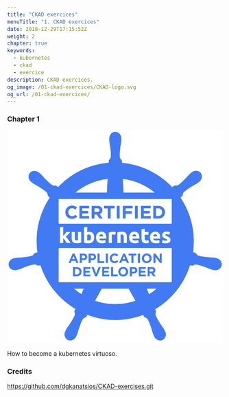 ```yaml
---
title: "CKAD exercices"
menuTitle: "1. CKAD exercices"
date: 2018-12-29T17:15:52Z
weight: 2
chapter: true
keywords:
  - kubernetes
  - ckad
  - exercice
description: CKAD exercices.
og_image: /01-ckad-exercices/CKAD-logo.svg
og_url: /01-ckad-exercices/
---
```



### Chapter 1


![CKAD logo](CKAD-logo.svg)

How to become a kubernetes virtuoso.

### Credits

https://github.com/dgkanatsios/CKAD-exercises.git

